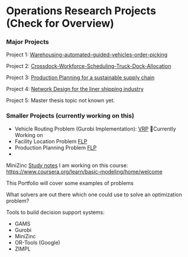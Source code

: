 # Operations Research Projects (Check for Overview)

### Major Projects
Project 1: [Warehousing-automated-guided-vehicles-order-picking](https://github.com/DerEddie/An-Optimization-Portfolio-Decision-Science/blob/main/AGV-Routing-Scheduling/Description.md)

Project 2: [Crossdock-Workforce-Scheduling-Truck-Dock-Allocation](https://github.com/DerEddie/An-Optimization-Portfolio-Decision-Science/blob/main/Crossdocking/Description.md)

Project 3: [Production Planning for a sustainable supply chain](https://github.com/DerEddie/An-Optimization-Portfolio-Decision-Science/blob/main/Production-Planning/Description.md)

Project 4: [Network Design for the liner shipping industry](https://github.com/DerEddie/An-Optimization-Portfolio-Decision-Science/blob/main/Container-Shipping-Network-Optimization/Description.md)

Project 5: Master thesis topic not known yet.

### Smaller Projects (currently working on this)
- Vehicle Routing Problem (Gurobi Implementation): [VRP](https://github.com/EduKru/An-Optimization-Portfolio-Decision-Science/blob/main/VRP/readme.md) 📅Currently Working on
- Facility Location Problem [FLP](https://github.com/EduKru/An-Optimization-Portfolio-Decision-Science/blob/main/Location%20Problems/FLP.ipynb)
- Production Planning Problem [FLP](https://github.com/EduKru/An-Optimization-Portfolio-Decision-Science/blob/main/Location%20Problems/FLP.ipynb) 
- 

MiniZinc [Study notes](https://github.com/DerEddie/An-Optimization-Portfolio-Decision-Science/blob/main/MiniZincSolver/Description.md)
I am working on this course: https://www.coursera.org/learn/basic-modeling/home/welcome

This Portfolio will cover some examples of problems

What solvers are out there which one could use to solve an optimization problem?

Tools to build decision support systems:
- GAMS
- Gurobi
- MiniZinc
- OR-Tools (Google)
- ZIMPL


